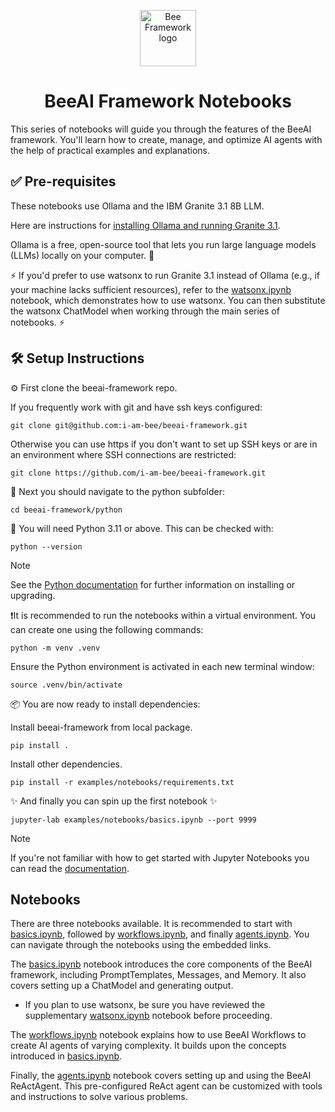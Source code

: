 <p align="center">
  <picture>
    <source media="(prefers-color-scheme: dark)" srcset="/docs/assets/Bee_logo_white.svg">
    <source media="(prefers-color-scheme: light)" srcset="/docs/assets/Bee_logo_black.svg">
    <img alt="Bee Framework logo" height="90">
  </picture>
</p>

<h1 align="center">BeeAI Framework Notebooks</h1>

This series of notebooks will guide you through the features of the BeeAI framework. You'll learn how to create, manage, and optimize AI agents with the help of practical examples and explanations.

## ✅ Pre-requisites

These notebooks use Ollama and the IBM Granite 3.1 8B LLM.

Here are instructions for [installing Ollama and running Granite 3.1](https://ollama.com/download).

Ollama is a free, open-source tool that lets you run large language models (LLMs) locally on your computer. 🚀

⚡ If you'd prefer to use watsonx to run Granite 3.1 instead of Ollama (e.g., if your machine lacks sufficient resources), refer to the [watsonx.ipynb](watsonx.ipynb) notebook, which demonstrates how to use watsonx. You can then substitute the watsonx ChatModel when working through the main series of notebooks. ⚡

## 🛠 Setup Instructions

⚙️ First clone the beeai-framework repo. 

If you frequently work with git and have ssh keys configured:

```shell
git clone git@github.com:i-am-bee/beeai-framework.git
```

Otherwise you can use https if you don't want to set up SSH keys or are in an environment where SSH connections are restricted:

```shell
git clone https://github.com/i-am-bee/beeai-framework.git
```

🧭 Next you should navigate to the python subfolder:

```shell
cd beeai-framework/python
```

🐍 You will need Python 3.11 or above. This can be checked with:

```shell
python --version
```

> [!NOTE] 
> See the [Python documentation](https://www.python.org/) for further information on installing or upgrading.

❗It is recommended to run the notebooks within a virtual environment. You can create one using the following commands:

```shell
python -m venv .venv
```

Ensure the Python environment is activated in each new terminal window:

```shell
source .venv/bin/activate
```

📦 You are now ready to install dependencies:

Install beeai-framework from local package.

```shell
pip install . 
```

Install other dependencies.

```shell
pip install -r examples/notebooks/requirements.txt
```

✨ And finally you can spin up the first notebook ✨

```shell
jupyter-lab examples/notebooks/basics.ipynb --port 9999
```

> [!NOTE]
> If you're not familiar with how to get started with Jupyter Notebooks you can read the [documentation](https://docs.jupyter.org). 

## Notebooks

There are three notebooks available. It is recommended to start with [basics.ipynb](basics.ipynb), followed by [workflows.ipynb](workflows.ipynb), and finally [agents.ipynb](agents.ipynb). You can navigate through the notebooks using the embedded links.

The [basics.ipynb](basics.ipynb) notebook introduces the core components of the BeeAI framework, including PromptTemplates, Messages, and Memory. It also covers setting up a ChatModel and generating output.
- If you plan to use watsonx, be sure you have reviewed the supplementary [watsonx.ipynb](watsonx.ipynb) notebook before proceeding.

The [workflows.ipynb](workflows.ipynb) notebook explains how to use BeeAI Workflows to create AI agents of varying complexity. It builds upon the concepts introduced in [basics.ipynb](basics.ipynb).

Finally, the [agents.ipynb](agents.ipynb) notebook covers setting up and using the BeeAI ReActAgent. This pre-configured ReAct agent can be customized with tools and instructions to solve various problems.

